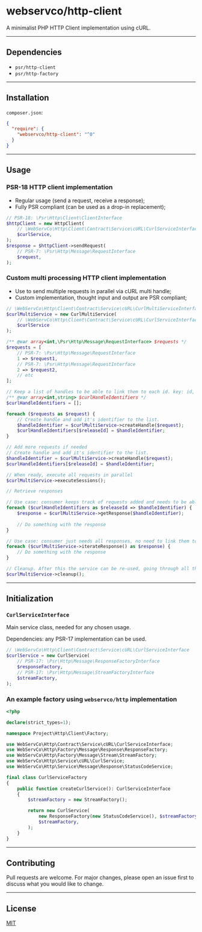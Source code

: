 # webservco/http-client

A minimalist PHP HTTP Client implementation using cURL.

---

## Dependencies

- `psr/http-client`
- `psr/http-factory`

---

## Installation

`composer.json`:

```json
{
  "require": {
    "webservco/http-client": "^0"  
  }
}
```

---

## Usage 

### PSR-18 HTTP client implementation

- Regular usage (send a request, receive a response);
- Fully PSR compliant (can be used as a drop-in replacement);

```php
// PSR-18: \Psr\Http\Client\ClientInterface
$httpClient = new HttpClient(
    // \WebServCo\Http\Client\Contract\Service\cURL\CurlServiceInterface
    $curlService,
);
$response = $httpClient->sendRequest(
    // PSR-7: \Psr\Http\Message\RequestInterface
    $request,
);
```

### Custom multi processing HTTP client implementation

- Use to send multiple requests in parallel via cURL multi handle;
- Custom implementation, thought input and output are PSR compliant;

```php
// \WebServCo\Http\Client\Contract\Service\cURL\CurlMultiServiceInterface
$curlMultiService = new CurlMultiService(
    // \WebServCo\Http\Client\Contract\Service\cURL\CurlServiceInterface
    $curlService
);

/** @var array<int,\Psr\Http\Message\RequestInterface> $requests */
$requests = [
    // PSR-7: \Psr\Http\Message\RequestInterface
    1 => $request1,
    // PSR-7: \Psr\Http\Message\RequestInterface
    2 => $request2,
    // etc
];

// Keep a list of handles to be able to link them to each id. key: id, value: handle identifier.
/** @var array<int,string> $curlHandleIdentifiers */
$curlHandleIdentifiers = [];

foreach ($requests as $request) {
    // Create handle and add it's identifier to the list.
    $handleIdentifier = $curlMultiService->createHandle($request);
    $curlHandleIdentifiers[$releaseId] = $handleIdentifier;
}

// Add more requests if needed
// Create handle and add it's identifier to the list.
$handleIdentifier = $curlMultiService->createHandle($request);
$curlHandleIdentifiers[$releaseId] = $handleIdentifier;

// When ready, execute all requests in parallel
$curlMultiService->executeSessions();

// Retrieve responses

// Use case: consumer keeps track of requests added and needs to be able to identify corresponding responses.
foreach ($curlHandleIdentifiers as $releaseId => $handleIdentifier) {
    $response = $curlMultiService->getResponse($handleIdentifier);
    
    // Do something with the response
}

// Use case: consumer just needs all responses, no need to link them to the requests.
foreach ($curlMultiService->iterateResponse() as $response) {
    // Do something with the response
}

// Cleanup. After this the service can be re-used, going through all the steps.
$curlMultiService->cleanup();
```

---

## Initialization

### `CurlServiceInterface`

Main service class, needed for any chosen usage.

Dependencies: any PSR-17 implementation can be used.

```php
// \WebServCo\Http\Client\Contract\Service\cURL\CurlServiceInterface
$curlService = new CurlService(
    // PSR-17: \Psr\Http\Message\ResponseFactoryInterface
    $responseFactory,
    // PSR-17: \Psr\Http\Message\StreamFactoryInterface
    $streamFactory,
);
```

### An example factory using `webservco/http` implementation

```php
<?php

declare(strict_types=1);

namespace Project\Http\Client\Factory;

use WebServCo\Http\Contract\Service\cURL\CurlServiceInterface;
use WebServCo\Http\Factory\Message\Response\ResponseFactory;
use WebServCo\Http\Factory\Message\Stream\StreamFactory;
use WebServCo\Http\Service\cURL\CurlService;
use WebServCo\Http\Service\Message\Response\StatusCodeService;

final class CurlServiceFactory
{
    public function createCurlService(): CurlServiceInterface
    {
        $streamFactory = new StreamFactory();

        return new CurlService(
            new ResponseFactory(new StatusCodeService(), $streamFactory),
            $streamFactory,
        );
    }
}
```

---

## Contributing

Pull requests are welcome. For major changes, please open an issue first to discuss what you would like to change.

---

## License

[MIT](https://choosealicense.com/licenses/mit/)
